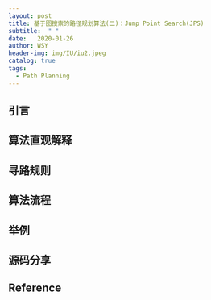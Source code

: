 ```yaml
---
layout: post
title: 基于图搜索的路径规划算法(二)：Jump Point Search(JPS)
subtitle:  " "
date:   2020-01-26
author: WSY
header-img: img/IU/iu2.jpeg
catalog: true
tags:
  - Path Planning
---
```


## 引言

## 算法直观解释

## 寻路规则

## 算法流程

## 举例

## 源码分享

## Reference
